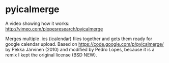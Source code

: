 pyicalmerge
===========

A video showing how it works: http://vimeo.com/plopesresearch/pyicalmerge

Merges multiple .ics (icalendar) files together and gets them ready for google calendar upload.
Based on https://code.google.com/p/pyicalmerge/ by Pekka Järvinen (2010) and modified by Pedro Lopes, because it is a remix I kept the original license (BSD NEW). 
